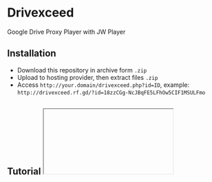 # Drivexceed

Google Drive Proxy Player with JW Player

## Installation
- Download this repository in archive form `.zip`
- Upload to hosting provider, then extract files `.zip`
- Access `http://your.domain/drivexceed.php?id=ID`, example: `http://drivexceed.rf.gd/?id=18zzCGg-NcJBqFE5LFhOw5CIF1MSULFmo`

## Tutorial <iframe>
```html
<iframe src="http://drivexceed.rf.gd/?id=18zzCGg-NcJBqFE5LFhOw5CIF1MSULFmo" frameborder="0" width="100%" height="400" allowfullscreen="allowfullscreen"></iframe>
```
